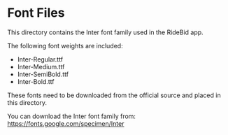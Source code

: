 # Font Files

This directory contains the Inter font family used in the RideBid app.

The following font weights are included:
- Inter-Regular.ttf
- Inter-Medium.ttf
- Inter-SemiBold.ttf
- Inter-Bold.ttf

These fonts need to be downloaded from the official source and placed in this directory.

You can download the Inter font family from: https://fonts.google.com/specimen/Inter